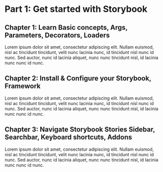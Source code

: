 # Part 1: Get started with Storybook

## Chapter 1: Learn Basic concepts, Args, Parameters, Decorators, Loaders

Lorem ipsum dolor sit amet, consectetur adipiscing elit. Nullam euismod, nisl ac tincidunt tincidunt, velit nunc lacinia nunc, id tincidunt nisl nunc id nunc. Sed auctor, nunc id lacinia aliquet, nunc nunc tincidunt nisl, id lacinia nunc nunc id nunc.

## Chapter 2: Install & Configure your Storybook, Framework

Lorem ipsum dolor sit amet, consectetur adipiscing elit. Nullam euismod, nisl ac tincidunt tincidunt, velit nunc lacinia nunc, id tincidunt nisl nunc id nunc. Sed auctor, nunc id lacinia aliquet, nunc nunc tincidunt nisl, id lacinia nunc nunc id nunc.

## Chapter 3: Navigate Storybook Stories Sidebar, Searchbar, Keyboard shortcuts, Addons

Lorem ipsum dolor sit amet, consectetur adipiscing elit. Nullam euismod, nisl ac tincidunt tincidunt, velit nunc lacinia nunc, id tincidunt nisl nunc id nunc. Sed auctor, nunc id lacinia aliquet, nunc nunc tincidunt nisl, id lacinia nunc nunc id nunc.
